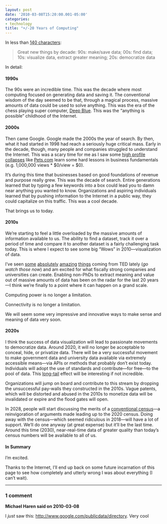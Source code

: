 ```yaml
---
layout: post
date: '2010-03-08T15:20:00.001-05:00'
categories:
- technology
title: "+/-20 Years of Computing"
---
```



In less than [140 characters](http://twitter.com/mharen/statuses/10184506556): 

> Great new things by decade: 90s: make/save data; 00s: find data; 10s: visualize data, extract greater meaning; 20s: democratize data

In detail:

#### 1990s

The 90s were an incredible time. This was the decade where most computing focused on generating data and saving it. The conventional wisdom of the day seemed to be that, through a magical process, massive amounts of data could be used to solve anything. This was the era of the chess playing super computer, [Deep Blue](http://en.wikipedia.org/wiki/Deep_Blue_(chess_computer)). This was the “anything is possible” childhood of the Internet.

#### 2000s

Then came Google. Google made the 2000s the year of search. By then, what it had started in 1998 had reach a seriously huge critical mass. Early in the decade, though, many people and companies struggled to understand the Internet. This was a scary time for me as I saw some [high profile collapses](http://en.wikipedia.org/wiki/Dot-com_bubble#List_of_companies_significant_to_the_bubble) like [Pets.com](http://en.wikipedia.org/wiki/Pets.com) learn some hard lessons in business fundamentals (e.g. 1,000,000 views * $0/view = $0).

It’s during this time that businesses based on good foundations of revenue and purpose really grew. This was the decade of search. Entire generations learned that by typing a few keywords into a box could lead you to damn near anything you wanted to know. Organizations and aspiring individuals learned that by pushing information to the Internet in a public way, they could capitalize on this traffic. This was a cool decade. 

That brings us to today.

#### 2010s

We’re starting to feel a little overloaded by the massive amounts of information available to us. The ability to find a dataset, track it over a period of time and compare it to another dataset is a fairly challenging task today. This is where I expect to see some big “Wows” in 2010—visualization of data. 

I’ve seen [some](http://www.ted.com/talks/blaise_aguera_y_arcas_demos_photosynth.html) [absolutely](http://www.ted.com/talks/blaise_aguera.html) [amazing](http://www.ted.com/talks/gary_flake_is_pivot_a_turning_point_for_web_exploration.html) [things](http://www.ted.com/talks/hans_rosling_shows_the_best_stats_you_ve_ever_seen.html) coming from TED lately (*go watch those now*) and am excited for what fiscally strong companies and universities can create. Enabling non-PhDs to extract meaning and value out of massive amounts of data has been on the radar for the last 20 years—I think we’re finally to a point where it can happen on a grand scale. 

Computing power is no longer a limitation. 

Connectivity is no longer a limitation. 

We will seem some very impressive and innovative ways to make sense and meaning of data very soon.  

#### 2020s

I think the success of data visualization will lead to passionate movements to democratize data. Around 2020, it will no longer be acceptable to conceal, hide, or privatize data. There will be a very successful movement to make government data and university data available via extremely accessible means—via APIs or methods that probably don’t exist today. Individuals will adopt the use of standards and contribute—for free—to the pool of data. This [long-tail](http://en.wikipedia.org/wiki/Long_Tail) effect will be interesting if not incredible. 

Organizations will jump on board and contribute to this stream by dropping the unsuccessful pay-walls they constructed in the 2010s. Vague patents, which will be distorted and abused in the 2010s to monetize data will be invalidated or expire and the flood gates will open.

In 2028, people will start discussing the merits of a [conventional census](http://en.wikipedia.org/wiki/Census)—a reinvigoration of arguments made leading up to the 2020 census. Doing away with the census—which seemed ridiculous in 2018—will have a lot of support. We’ll do one anyway (at great expense) but it’ll be the last time. Around this time (2030), near-real-time data of greater quality than today’s census numbers will be available to all of us.

#### In Summary

I’m excited. 

Thanks to the Internet, I’ll end up back on some future incarnation of this page to see how completely and utterly wrong I was about everything (I can’t wait).

---

### 1 comment

**Michael Haren said on 2010-03-08**

I *just* saw this: http://www.google.com/publicdata/directory. Very cool

